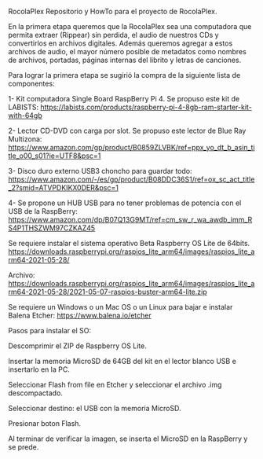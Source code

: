 RocolaPlex
Repositorio y HowTo para el proyecto de RocolaPlex.

En la primera etapa queremos que la RocolaPlex sea una computadora que permita extraer (Rippear) 
sin perdida, el audio de nuestros CDs y convertirlos en archivos digitales. Además queremos agregar
a estos archivos de audio, el mayor número posible de metadatos como nombres de archivos, portadas,
páginas internas del librito y letras de canciones.

Para lograr la primera etapa se sugirió la compra de la siguiente lista de componentes:

1- Kit computadora Single Board RaspBerry Pi 4. Se propuso este kit de LABISTS:
https://labists.com/products/raspberry-pi-4-8gb-ram-starter-kit-with-64gb

2- Lector CD-DVD con carga por slot. Se propuso este lector de Blue Ray Multizona:
https://www.amazon.com/gp/product/B0859ZLVBK/ref=ppx_yo_dt_b_asin_title_o00_s01?ie=UTF8&psc=1

3- Disco duro externo USB3 choncho para guardar todo:
https://www.amazon.com/-/es/gp/product/B08DDC36S1/ref=ox_sc_act_title_2?smid=ATVPDKIKX0DER&psc=1

4- Se propone un HUB USB para no tener problemas de potencia con el USB de la RaspBerry:
https://www.amazon.com/dp/B07Q13G9MT/ref=cm_sw_r_wa_awdb_imm_RS4P1THSZWM97CZKAZ45

Se requiere instalar el sistema operativo Beta Raspberry OS Lite de 64bits. 
https://downloads.raspberrypi.org/raspios_lite_arm64/images/raspios_lite_arm64-2021-05-28/

Archivo:
https://downloads.raspberrypi.org/raspios_lite_arm64/images/raspios_lite_arm64-2021-05-28/2021-05-07-raspios-buster-arm64-lite.zip

Se requiere un Windows o un Mac OS o un Linux para bajar e instalar Balena Etcher:
https://www.balena.io/etcher

Pasos para instalar el SO:

Descomprimir el ZIP de Raspberry OS Lite.

Insertar la memoria MicroSD de 64GB del kit en el lector blanco USB e insertarlo en la PC.

Seleccionar Flash from file en Etcher y seleccionar el archivo .img descompactado.

Seleccionar destino: el USB con la memoria MicroSD.

Presionar boton Flash.

Al terminar de verificar la imagen, se inserta el MicroSD en la RaspBerry y se prede.






